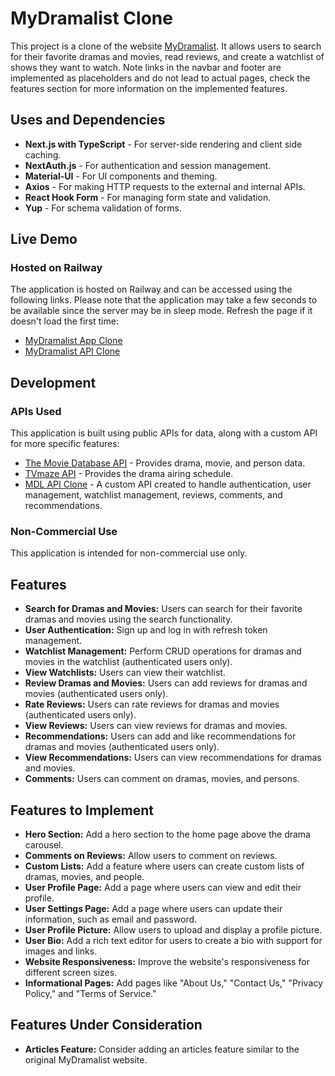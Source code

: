 # MyDramalist Clone

This project is a clone of the website [MyDramalist](https://mydramalist.com/). It allows users to search for their favorite dramas and movies, read reviews, and create a watchlist of shows they want to watch. Note links in the navbar and footer are implemented as placeholders and do not lead to actual pages, check the features section for more information on the implemented features.

## Uses and Dependencies

- **Next.js with TypeScript** - For server-side rendering and client side caching.
- **NextAuth.js** - For authentication and session management.
- **Material-UI** - For UI components and theming.
- **Axios** - For making HTTP requests to the external and internal APIs.
- **React Hook Form** - For managing form state and validation.
- **Yup** - For schema validation of forms.

## Live Demo

### Hosted on Railway

The application is hosted on Railway and can be accessed using the following links. Please note that the application may take a few seconds to be available since the server may be in sleep mode. Refresh the page if it doesn't load the first time:

- [MyDramalist App Clone](https://mdl-production-035f.up.railway.app/)
- [MyDramalist API Clone](https://mdl-api-production.up.railway.app/swagger-ui/index.html)

## Development

### APIs Used

This application is built using public APIs for data, along with a custom API for more specific features:

- [The Movie Database API](https://www.themoviedb.org/documentation/api) - Provides drama, movie, and person data.
- [TVmaze API](https://www.tvmaze.com/api) - Provides the drama airing schedule.
- [MDL API Clone](https://mdl-api-production.up.railway.app/swagger-ui/index.html) - A custom API created to handle authentication, user management, watchlist management, reviews, comments, and recommendations.

### Non-Commercial Use

This application is intended for non-commercial use only.

## Features

- **Search for Dramas and Movies:** Users can search for their favorite dramas and movies using the search functionality.
- **User Authentication:** Sign up and log in with refresh token management.
- **Watchlist Management:** Perform CRUD operations for dramas and movies in the watchlist (authenticated users only).
- **View Watchlists:** Users can view their watchlist.
- **Review Dramas and Movies:** Users can add reviews for dramas and movies (authenticated users only).
- **Rate Reviews:** Users can rate reviews for dramas and movies (authenticated users only).
- **View Reviews:** Users can view reviews for dramas and movies.
- **Recommendations:** Users can add and like recommendations for dramas and movies (authenticated users only).
- **View Recommendations:** Users can view recommendations for dramas and movies.
- **Comments:** Users can comment on dramas, movies, and persons.

## Features to Implement

- **Hero Section:** Add a hero section to the home page above the drama carousel.
- **Comments on Reviews:** Allow users to comment on reviews.
- **Custom Lists:** Add a feature where users can create custom lists of dramas, movies, and people.
- **User Profile Page:** Add a page where users can view and edit their profile.
- **User Settings Page:** Add a page where users can update their information, such as email and password.
- **User Profile Picture:** Allow users to upload and display a profile picture.
- **User Bio:** Add a rich text editor for users to create a bio with support for images and links.
- **Website Responsiveness:** Improve the website's responsiveness for different screen sizes.
- **Informational Pages:** Add pages like "About Us," "Contact Us," "Privacy Policy," and "Terms of Service."

## Features Under Consideration

- **Articles Feature:** Consider adding an articles feature similar to the original MyDramalist website.
